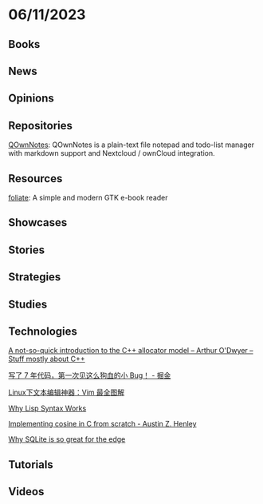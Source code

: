 # 06/11/2023

## Books

## News

## Opinions

## Repositories
[QOwnNotes](https://github.com/pbek/QOwnNotes): QOwnNotes is a plain-text file notepad and todo-list manager with markdown support and Nextcloud / ownCloud integration.

## Resources
[foliate](https://github.com/johnfactotum/foliate): A simple and modern GTK e-book reader

## Showcases

## Stories

## Strategies

## Studies

## Technologies
[A not-so-quick introduction to the C++ allocator model – Arthur O'Dwyer – Stuff mostly about C++](https://quuxplusone.github.io/blog/2023/06/02/not-so-quick-pmr/)

[写了 7 年代码，第一次见这么狗血的小 Bug！ - 掘金](https://juejin.cn/post/7240004799722340413)

[Linux下文本编辑神器：Vim 最全图解](https://mp.weixin.qq.com/s/BkJnbXvuVZIAExOkgVqPWw)

[Why Lisp Syntax Works](https://borretti.me/article/why-lisp-syntax-works)

[Implementing cosine in C from scratch - Austin Z. Henley](https://web.archive.org/web/20210513043002/http://web.eecs.utk.edu/~azh/blog/cosine.html)

[Why SQLite is so great for the edge](https://blog.turso.tech/why-sqlite-is-so-great-for-the-edge-ee00a3a9a55f)

## Tutorials

## Videos
